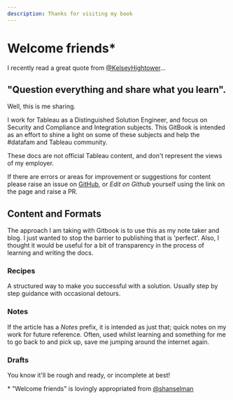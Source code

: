 ```yaml
---
description: Thanks for visiting my book
---
```


# Welcome friends\*

I recently read a great quote from [@KelseyHightower](https://twitter.com/kelseyhightower/status/1343116529664069634)...

## "Question everything and share what you learn".

Well, this is me sharing.

I work for Tableau as a Distinguished Solution Engineer, and focus on Security and Compliance and Integration subjects. This GitBook is intended as an effort to shine a light on some of these subjects and help the \#datafam and Tableau community.

These docs are not official Tableau content, and don't represent the views of my employer.

If there are errors or areas for improvement or suggestions for content please raise an issue on [GitHub](https://github.com/johnthompson365/gitbook-tableau), or _Edit on Github_ yourself using the link on the page and raise a PR.

## Content and Formats

The approach I am taking with Gitbook is to use this as my note taker and blog. I just wanted to stop the barrier to publishing that is 'perfect'. Also, I thought it would be useful for a bit of transparency in the process of learning and writing the docs.

### Recipes

A structured way to make you successful with a solution. Usually step by step guidance with occasional detours.

### Notes

If the article has a _Notes_ prefix, it is intended as just that; quick notes on my work for future reference. Often, used whilst learning and something for me to go back to and pick up, save me jumping around the internet again.

### Drafts

You know it'll be rough and ready, or incomplete at best!

\* "Welcome friends" is lovingly appropriated from [@shanselman](https://twitter.com/shanselman)


